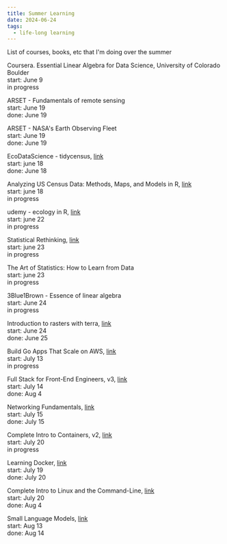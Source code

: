 ```yaml
---
title: Summer Learning
date: 2024-06-24
tags:
  - life-long learning
---
```


List of courses, books, etc that I'm doing over the summer

Coursera. Essential Linear Algebra for Data Science, University of Colorado Boulder<br>
start: June 9<br>
in progress

ARSET - Fundamentals of remote sensing<br>
start: June 19<br>
done: June 19

ARSET - NASA's Earth Observing Fleet<br>
start: June 19<br>
done: June 19

EcoDataScience - tidycensus, [link](https://github.com/ecodatascience/2024-01-17-tidycensus)<br>
start: june 18<br>
done: June 18

Analyzing US Census Data: Methods, Maps, and Models in R, [link](https://walker-data.com/census-r/)<br>
start: june 18<br>
in progress

udemy - ecology in R, [link](https://www.udemy.com/course/ecology-in-r/learn/lecture/18207604)<br>
start: june 22<br>
in progress

Statistical Rethinking, [link](https://github.com/rmcelreath/stat_rethinking_2024)<br>
start: june 23<br>
in progress

The Art of Statistics: How to Learn from Data<br>
start: june 23<br>
in progress

3Blue1Brown - Essence of linear algebra<br>
start: June 24<br>
in progress

Introduction to rasters with terra, [link](https://jflowernet.github.io/intro-terra-ecodatascience/)<br>
start: June 24<br>
done: June 25

Build Go Apps That Scale on AWS, [link](https://frontendmasters.com/courses/go-aws/)<br>
start: July 13<br>
in progress

Full Stack for Front-End Engineers, v3, [link](https://frontendmasters.com/courses/fullstack-v3/)<br>
start: July 14<br>
done: Aug 4

Networking Fundamentals, [link](https://www.youtube.com/playlist?list=PLIFyRwBY_4bRLmKfP1KnZA6rZbRHtxmXi)<br>
start: July 15<br>
done: July 15

Complete Intro to Containers, v2, [link](https://frontendmasters.com/workshops/complete-intro-containers-v2/)<br>
start: July 20<br>
in progress

Learning Docker, [link](https://www.linkedin.com/learning/learning-docker-17236240/)<br>
start: July 19<br>
done: July 20

Complete Intro to Linux and the Command-Line, [link](https://frontendmasters.com/courses/linux-command-line/)<br>
start: July 20<br>
done: Aug 4

Small Language Models, [link](https://github.com/jdportercode/TAP24/)<br>
start: Aug 13<br>
done: Aug 14
